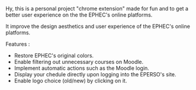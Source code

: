 Hy, this is a personal project "chrome extension" made for fun and to get a better user experience on the the EPHEC's online platforms.

It improve the design aesthetics and user experience of the EPHEC's online platforms.

Features :
 - Restore EPHEC's original colors.
 - Enable filtering out unnecessary courses on Moodle.
 - Implement automatic actions such as the Moodle login.
 - Display your chedule directly upon logging into the EPERSO's site.
 - Enable logo choice (old/new) by clicking on it.
